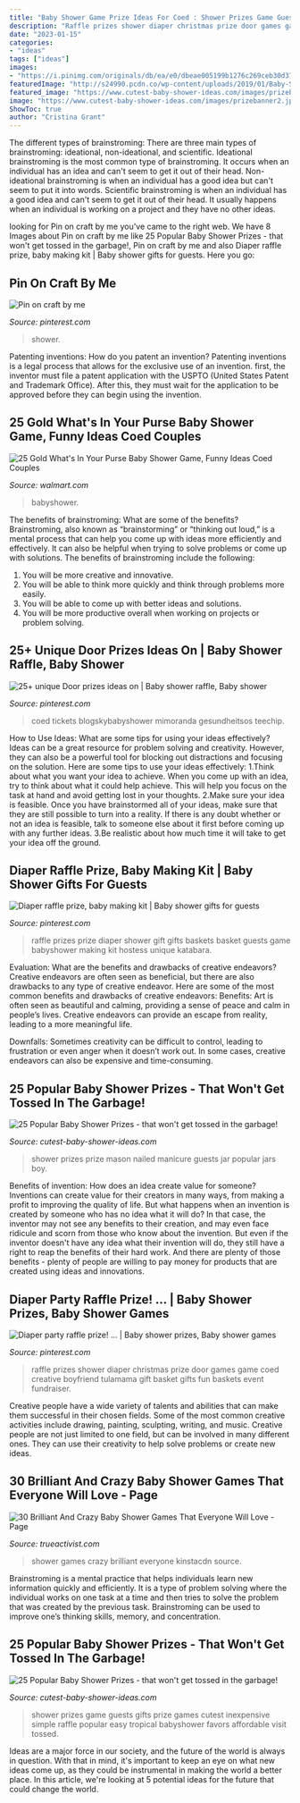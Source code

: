 ```yaml
---
title: "Baby Shower Game Prize Ideas For Coed : Shower Prizes Game Guests Gifts Prize Games Cutest Inexpensive Simple Raffle Popular Easy Tropical Babyshower Favors Affordable Visit Tossed"
description: "Raffle prizes shower diaper christmas prize door games game coed creative boyfriend tulamama gift basket gifts fun baskets event fundraiser"
date: "2023-01-15"
categories:
- "ideas"
tags: ["ideas"]
images:
- "https://i.pinimg.com/originals/db/ea/e0/dbeae005199b1276c269ceb30d37845e.jpg"
featuredImage: "http://s24990.pcdn.co/wp-content/uploads/2019/01/Baby-Shower-Games-22.jpg"
featured_image: "https://www.cutest-baby-shower-ideas.com/images/prizebanner2.jpg"
image: "https://www.cutest-baby-shower-ideas.com/images/prizebanner2.jpg"
ShowToc: true
author: "Cristina Grant"
---
```



The different types of brainstroming:
There are three main types of brainstroming: ideational, non-ideational, and scientific. Ideational brainstroming is the most common type of brainstroming. It occurs when an individual has an idea and can't seem to get it out of their head. Non-ideational brainstroming is when an individual has a good idea but can't seem to put it into words. Scientific brainstroming is when an individual has a good idea and can't seem to get it out of their head. It usually happens when an individual is working on a project and they have no other ideas.

	

		
looking for Pin on craft by me you've came to the right web. We have 8 Images about Pin on craft by me like 25 Popular Baby Shower Prizes - that won&#039;t get tossed in the garbage!, Pin on craft by me and also Diaper raffle prize, baby making kit | Baby shower gifts for guests. Here you go:
		
    
## Pin On Craft By Me

<img loading=lazy src="https://i.pinimg.com/originals/2e/b0/14/2eb01451af0ca7a0f400002fc233184c.png" onerror="this.onerror=null;this.src='https://tse3.mm.bing.net/th?id=OIP.KKjN0hwRh52DfWN-zB5YxAHaNL&amp;pid=15.1';" alt="Pin on craft by me">

_Source: pinterest.com_

>shower. 

	

Patenting inventions: How do you patent an invention?
Patenting inventions is a legal process that allows for the exclusive use of an invention. first, the inventor must file a patent application with the USPTO (United States Patent and Trademark Office). After this, they must wait for the application to be approved before they can begin using the invention.

    
## 25 Gold What&#039;s In Your Purse Baby Shower Game, Funny Ideas Coed Couples

<img loading=lazy src="https://i5.walmartimages.com/asr/4684db2b-5365-4846-9158-7b259a3b26de_1.eb5077c19105d3b345618e06c2d48a43.jpeg" onerror="this.onerror=null;this.src='https://tse1.mm.bing.net/th?id=OIP.q6lu8FtQwRPAj4lQSQfjegHaHa&amp;pid=15.1';" alt="25 Gold What&#039;s In Your Purse Baby Shower Game, Funny Ideas Coed Couples">

_Source: walmart.com_

>babyshower. 

	

The benefits of brainstroming: What are some of the benefits?
Brainstroming, also known as “brainstorming” or “thinking out loud,” is a mental process that can help you come up with ideas more efficiently and effectively. It can also be helpful when trying to solve problems or come up with solutions. The benefits of brainstroming include the following: 
1. You will be more creative and innovative.
2. You will be able to think more quickly and think through problems more easily.
3. You will be able to come up with better ideas and solutions.
4. You will be more productive overall when working on projects or problem solving.

    
## 25+ Unique Door Prizes Ideas On | Baby Shower Raffle, Baby Shower

<img loading=lazy src="https://i.pinimg.com/originals/db/ea/e0/dbeae005199b1276c269ceb30d37845e.jpg" onerror="this.onerror=null;this.src='https://tse3.mm.bing.net/th?id=OIP.uzplp6mLOqOdVPWZqZpJSwAAAA&amp;pid=15.1';" alt="25+ unique Door prizes ideas on | Baby shower raffle, Baby shower">

_Source: pinterest.com_

>coed tickets blogskybabyshower mimoranda gesundheitsos teechip. 

	

How to Use Ideas: What are some tips for using your ideas effectively?
Ideas can be a great resource for problem solving and creativity. However, they can also be a powerful tool for blocking out distractions and focusing on the solution. Here are some tips to use your ideas effectively:
1.Think about what you want your idea to achieve. When you come up with an idea, try to think about what it could help achieve. This will help you focus on the task at hand and avoid getting lost in your thoughts.
2.Make sure your idea is feasible. Once you have brainstormed all of your ideas, make sure that they are still possible to turn into a reality. If there is any doubt whether or not an idea is feasible, talk to someone else about it first before coming up with any further ideas.
3.Be realistic about how much time it will take to get your idea off the ground.

    
## Diaper Raffle Prize, Baby Making Kit | Baby Shower Gifts For Guests

<img loading=lazy src="https://i.pinimg.com/736x/88/51/ea/8851ea780c655c93871032db119057c7--diaper-raffle-prize-raffle-prizes.jpg" onerror="this.onerror=null;this.src='https://tse3.mm.bing.net/th?id=OIP.F7Vh3a-CYkdGPYs7wuGRdQHaNK&amp;pid=15.1';" alt="Diaper raffle prize, baby making kit | Baby shower gifts for guests">

_Source: pinterest.com_

>raffle prizes prize diaper shower gift gifts baskets basket guests game babyshower making kit hostess unique katabara. 

	

Evaluation: What are the benefits and drawbacks of creative endeavors?
Creative endeavors are often seen as beneficial, but there are also drawbacks to any type of creative endeavor. Here are some of the most common benefits and drawbacks of creative endeavors: 
Benefits: Art is often seen as beautiful and calming, providing a sense of peace and calm in people’s lives. Creative endeavors can provide an escape from reality, leading to a more meaningful life.

Downfalls: Sometimes creativity can be difficult to control, leading to frustration or even anger when it doesn’t work out. In some cases, creative endeavors can also be expensive and time-consuming.

    
## 25 Popular Baby Shower Prizes - That Won&#039;t Get Tossed In The Garbage!

<img loading=lazy src="https://www.cutest-baby-shower-ideas.com/images/younaileditpic.jpg" onerror="this.onerror=null;this.src='https://tse3.mm.bing.net/th?id=OIP.uCTt3jPDpXnZnQtI6FmQmgHaLH&amp;pid=15.1';" alt="25 Popular Baby Shower Prizes - that won&#039;t get tossed in the garbage!">

_Source: cutest-baby-shower-ideas.com_

>shower prizes prize mason nailed manicure guests jar popular jars boy. 

	

Benefits of invention: How does an idea create value for someone?
Inventions can create value for their creators in many ways, from making a profit to improving the quality of life. But what happens when an invention is created by someone who has no idea what it will do? In that case, the inventor may not see any benefits to their creation, and may even face ridicule and scorn from those who know about the invention. But even if the inventor doesn't have any idea what their invention will do, they still have a right to reap the benefits of their hard work. And there are plenty of those benefits - plenty of people are willing to pay money for products that are created using ideas and innovations.

    
## Diaper Party Raffle Prize! … | Baby Shower Prizes, Baby Shower Games

<img loading=lazy src="https://i.pinimg.com/736x/c1/c1/32/c1c1320997cc45f8a3edfbc573bc411e.jpg" onerror="this.onerror=null;this.src='https://tse2.mm.bing.net/th?id=OIP.YfUyTZlRe7cZRBr4KWYuOwHaLe&amp;pid=15.1';" alt="Diaper party raffle prize! … | Baby shower prizes, Baby shower games">

_Source: pinterest.com_

>raffle prizes shower diaper christmas prize door games game coed creative boyfriend tulamama gift basket gifts fun baskets event fundraiser. 

	

Creative people have a wide variety of talents and abilities that can make them successful in their chosen fields. Some of the most common creative activities include drawing, painting, sculpting, writing, and music. Creative people are not just limited to one field, but can be involved in many different ones. They can use their creativity to help solve problems or create new ideas.

    
## 30 Brilliant And Crazy Baby Shower Games That Everyone Will Love - Page

<img loading=lazy src="http://s24990.pcdn.co/wp-content/uploads/2019/01/Baby-Shower-Games-22.jpg" onerror="this.onerror=null;this.src='https://tse2.mm.bing.net/th?id=OIP.gNrMtmh5hJhwLSjcTnDWzQHaKP&amp;pid=15.1';" alt="30 Brilliant And Crazy Baby Shower Games That Everyone Will Love - Page">

_Source: trueactivist.com_

>shower games crazy brilliant everyone kinstacdn source. 

	

Brainstroming is a mental practice that helps individuals learn new information quickly and efficiently. It is a type of problem solving where the individual works on one task at a time and then tries to solve the problem that was created by the previous task. Brainstroming can be used to improve one’s thinking skills, memory, and concentration.

    
## 25 Popular Baby Shower Prizes - That Won&#039;t Get Tossed In The Garbage!

<img loading=lazy src="https://www.cutest-baby-shower-ideas.com/images/prizebanner2.jpg" onerror="this.onerror=null;this.src='https://tse3.mm.bing.net/th?id=OIP.rUN0rNawk4_dl4rXNNlD_QHaLH&amp;pid=15.1';" alt="25 Popular Baby Shower Prizes - that won&#039;t get tossed in the garbage!">

_Source: cutest-baby-shower-ideas.com_

>shower prizes game guests gifts prize games cutest inexpensive simple raffle popular easy tropical babyshower favors affordable visit tossed. 

	

Ideas are a major force in our society, and the future of the world is always in question. With that in mind, it's important to keep an eye on what new ideas come up, as they could be instrumental in making the world a better place. In this article, we're looking at 5 potential ideas for the future that could change the world.

